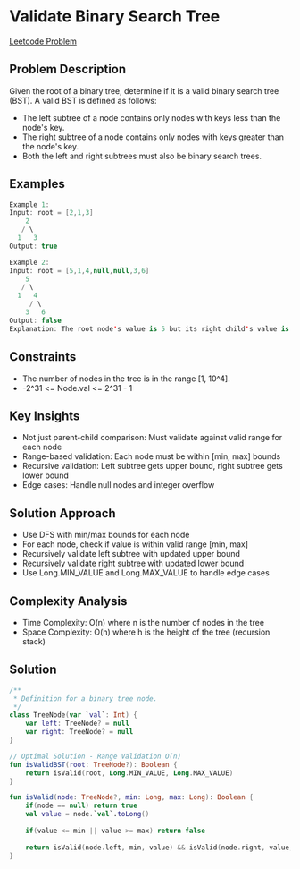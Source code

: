 # Validate Binary Search Tree
[Leetcode Problem](https://leetcode.com/problems/validate-binary-search-tree/description/)

## Problem Description
Given the root of a binary tree, determine if it is a valid binary search tree (BST).
A valid BST is defined as follows:
- The left subtree of a node contains only nodes with keys less than the node's key.
- The right subtree of a node contains only nodes with keys greater than the node's key.
- Both the left and right subtrees must also be binary search trees.

## Examples

```kotlin
Example 1:
Input: root = [2,1,3]
    2
   / \
  1   3
Output: true

Example 2:
Input: root = [5,1,4,null,null,3,6]
    5
   / \
  1   4
     / \
    3   6
Output: false
Explanation: The root node's value is 5 but its right child's value is 4.

```

## Constraints
- The number of nodes in the tree is in the range [1, 10^4].
- -2^31 <= Node.val <= 2^31 - 1

## Key Insights
- Not just parent-child comparison: Must validate against valid range for each node
- Range-based validation: Each node must be within [min, max] bounds
- Recursive validation: Left subtree gets upper bound, right subtree gets lower bound
- Edge cases: Handle null nodes and integer overflow

## Solution Approach
- Use DFS with min/max bounds for each node
- For each node, check if value is within valid range [min, max]
- Recursively validate left subtree with updated upper bound
- Recursively validate right subtree with updated lower bound
- Use Long.MIN_VALUE and Long.MAX_VALUE to handle edge cases

## Complexity Analysis
- Time Complexity: O(n) where n is the number of nodes in the tree
- Space Complexity: O(h) where h is the height of the tree (recursion stack)

## Solution

```kotlin
/**
 * Definition for a binary tree node.
 */
class TreeNode(var `val`: Int) {
    var left: TreeNode? = null
    var right: TreeNode? = null
}

// Optimal Solution - Range Validation O(n)
fun isValidBST(root: TreeNode?): Boolean {
    return isValid(root, Long.MIN_VALUE, Long.MAX_VALUE)
}

fun isValid(node: TreeNode?, min: Long, max: Long): Boolean {
    if(node == null) return true
    val value = node.`val`.toLong()
    
    if(value <= min || value >= max) return false
    
    return isValid(node.left, min, value) && isValid(node.right, value, max)
}

```
